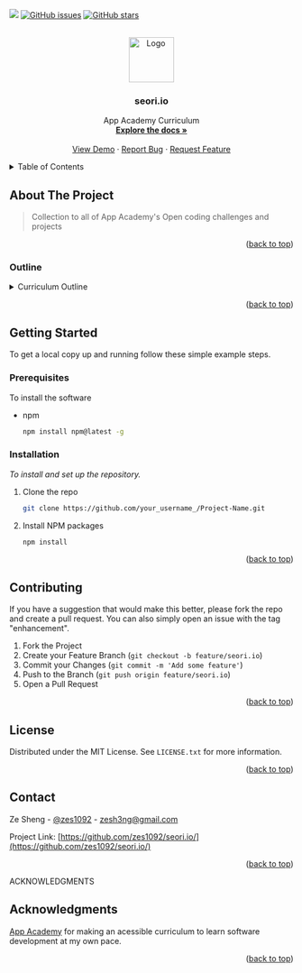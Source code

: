 ![](https://img.shields.io/badge/-zes1092-blueviolet)  [![GitHub issues](https://img.shields.io/github/issues/zes1092/seori-project)](https://github.com/zes1092/seori-project/issues)  [![GitHub stars](https://img.shields.io/github/stars/zes1092/seori-project)](https://github.com/zes1092/seori-project/stargazers)

<div id="top"></div>

<!-- PROJECT SHIELDS -->
<!--
*** I'm using markdown "reference style" links for readability.
*** Reference links are enclosed in brackets [ ] instead of parentheses ( ).
*** See the bottom of this document for the declaration of the reference variables
*** for contributors-url, forks-url, etc. This is an optional, concise syntax you may use.
*** https://www.markdownguide.org/basic-syntax/#reference-style-links
-->
<!--
[![Contributors][contributors-shield]][contributors-url]
[![Forks][forks-shield]][forks-url]
[![Stargazers][stars-shield]][stars-url]
[![Issues][issues-shield]][issues-url]
[![MIT License][license-shield]][license-url]
[![LinkedIn][linkedin-shield]][linkedin-url]
-->


<!-- PROJECT LOGO -->
<br />
<div align="center">
  <a href="https://github.com/zes1092/archetypes.io/">
    <img src="https://scale.com/_next/image?url=%2Fstatic%2Fimg%2Findex%2Fdata-centric%2Fautomate.png&w=256&q=75" alt="Logo" width="80" height="80">
  </a>

  <h3 align="center">seori.io</h3>

  <p align="center">
    App Academy Curriculum 
    <br />
    <a href="https://github.com/zes1092/seori.io/blob/main/README.md"><strong>Explore the docs »</strong></a>
    <br />
    <br />
    <a href="https://github.com/zes1092/seori.io/">View Demo</a>
    ·
    <a href="https://github.com/zes1092/seori.io/issues">Report Bug</a>
    ·
    <a href="https://github.com/zes1092/seori.io/issues">Request Feature</a>
  </p>
</div>



<!-- TABLE OF CONTENTS -->
<details>
  <summary>Table of Contents</summary>
  <ol>
    <li>
      <a href="#about-the-project">About The Project</a>
      <ul>
        <li><a href="#built-with">Outline</a></li>
      </ul>
    </li>
    <li>
      <a href="#getting-started">Getting Started</a>
      <ul>
        <li><a href="#prerequisites">Prerequisites</a></li>
        <li><a href="#installation">Installation</a></li>
      </ul>
    </li>
    <li><a href="#contributing">Contributing</a></li>
    <li><a href="#license">License</a></li>
    <li><a href="#contact">Contact</a></li>
    <li><a href="#acknowledgments">Acknowledgments</a></li>
  </ol>
</details>



<!-- ABOUT THE PROJECT -->
## About The Project

<!-- ![breaux.io](https://scale.com/_next/image?url=%2Fstatic%2Fimg%2Findex%2Fdata-centric%2Fannotate.png&w=256&q=75)
[![Product Name Screen Shot][product-screenshot]](https://example.com) -->

> Collection to all of App Academy's Open coding challenges and projects

<!-- There are many great README templates available on GitHub; however, I didn't find one that really suited my needs so I created this enhanced one. I want to create a README template so amazing that it'll be the last one you ever need -- I think this is it.

Here's why:
* Your time should be focused on creating something amazing. A project that solves a problem and helps others
* You shouldn't be doing the same tasks over and over like creating a README from scratch
* You should implement DRY principles to the rest of your life :smile:

Of course, no one template will serve all projects since your needs may be different. So I'll be adding more in the near future. You may also suggest changes by forking this repo and creating a pull request or opening an issue. Thanks to all the people have contributed to expanding this template!

Use the `BLANK_README.md` to get started. -->

<p align="right">(<a href="#top">back to top</a>)</p>



### Outline

<!-- This section should list any major frameworks/libraries used to bootstrap your project. Leave any add-ons/plugins for the acknowledgements section. Here are a few examples. -->
<details>
<summary>Curriculum Outline</summary>
  <ol>
    <li>
      Web Devlopment Fundamentals 
      <ul>
        <li>Javascript Fundamentals</li>
        <li>Setting Up Your Environment I</li>
        <li>HTML & CSS Fundamentals</li>
        <li>HTML & CSS: Putting It All Together</li>
        <li>Setting Up Your Environment II</li>
        <li>Intermediate JavaScript</li>
      </ul>
    </li>
    <li>
      Javascript Fundamentals 
      <ul>
        <li>Introduction to Javascript</li>
        <li>Control Flow </li>
        <li>Intermediate Javascript</li>
        <li>Intermediate Arrays</li>
        <li>Advanced Arrays</li>
        <li>Additional Practices</li>
        <li>Advanced Array Methods</li>
      </ul>
    </li>
    <li>
        Intermediate Javascript
        <ul>
            <li>Local JavaScript</li>
            <li>Objects</li>
            <li>Callbacks</li>
            <li>Scope and Closures</li>
            <li>Recursion</li>
            <li>IIFEs and Recalls</li>
            <li>Asynchronicity</li>
        </ul>
      </li>
      <li>
        TDD and OOP
        <ul>
            <li> Basic Coding Principles</li>
            <li> Object-Oriented Programming</li>
            <li> Context in JavaScript</li>
            <li> TDD Basics</li>
            <li> Intermediate TDD</li>
        </ul>
      </li>
      <li>
        Data Structures and Algorithms
        <ul>
            <li>Code Performance</li>
            <li>Data Structures I</li>
            <li>Whiteboarding I</li>
            <li>Data Structures II</li>
            <li>Sorting</li>
            <li>Trees and Binary Search</li> 
            <li>Graphs</li>
            <li>Whiteboarding II</li> 
        </ul>
      </li>
      <li>
        HTML and CSS
        <ul>
            <li>CSS Fundamentals</li>
            <li>Intermediate CSS</li>
            <li>Advanced CSS</li>
        </ul>
      </li>
      <li>
        Servers, APIs, and Promises
        <ul>
            <li>HTTP Servers I</li>
            <li>HTTP Servers I</li>
            <li>Asynchronous JavaScript</li>
            <li>APIs</li>
            <li>Networks</li>
        </ul>
      </li>
      <li>
        Frontend Javascript
        <ul>
            <li>The Browser</li>
            <li>Working with the DOM</li>
            <li>Handling Events and Data</li>
            <li>Browser Storage</li>
            <li>Capstone Project</li>
        </ul>
      </li>
      <li>
        Express SQL
        <ul>
            <li>Express Basics</li>
            <li>Intermediate Express</li>
            <li>Express Capstone</li>
            <li>SQL Basics</li>
            <li>Intermediate SQL</li> 
            <li>SQL Capstone Project</li>
            <li>Advanced SQL Topics</li> 
        </ul>
      </li>
      <li>
        Express and Sequelize 
        <ul>
            <li>Sequelize Foundations</li>
            <li>Relationships in Sequelize</li>
            <li>Real World Sequelize Applications</li>
            <li>Express & SQL Capstone</li>
        </ul>
      </li>
      <li>
        Web Security and Authentication
        <ul>
            <li>Web Application Security</li>
            <li>Backend Authentication</li>
        </ul>
      </li>
      <li>
        React
        <ul>
            <li>React Basics</li>
            <li>React Hooks and Forms</li>
            <li>React Context and Jest</li>
            <li>Class Components</li>
        </ul>
      </li>
      <li>
        Python
        <ul>
            <li>Data Types</li>
            <li>Functions and Statements</li>
            <li>Structured Data I</li>
            <li>Structured Data II</li>
            <li>Object-Oriented Python</li>
            <li>Python Environment and Testing</li>
            <li>Python Capstone</li>
        </ul>
      </li>
      <li>
        Flask, SQLAlchemy, and Forms
        <ul>
            <li>Flask Basics</li>
            <li>SQLAlchemy Basics</li>
            <li>Migrations</li>
        </ul>
      </li>
      <li>
        Docker and Microservices
        <ul>
            <li>Docker Basics</li>
            <li>Docker Images</li>
            <li>Docker Compose</li>
            <li>Microservices Applied</li>
        </ul>
      </li>
  </ol>
</details>

<p align="right">(<a href="#top">back to top</a>)</p>

<!-- GETTING STARTED -->
## Getting Started

<!-- This is an example of how you may give instructions on setting up your project locally. -->
To get a local copy up and running follow these simple example steps.

### Prerequisites

<!-- This is an example of how to list things you need to use the software and how to install them. -->
To install the software
* npm
  ```sh
  npm install npm@latest -g
  ```

### Installation

<!-- _Below is an example of how you can instruct your audience on installing and setting up your app. This template doesn't rely on any external dependencies or services._ -->
_To install and set up the repository._

<!-- 1. Get a free API Key at [https://example.com](https://example.com) -->
1. Clone the repo
   ```sh
   git clone https://github.com/your_username_/Project-Name.git
   ```
2. Install NPM packages
   ```sh
   npm install
   ```
<!-- 3. Enter your API in `config.js`
   ```js
   const API_KEY = 'ENTER YOUR API';
   ``` -->

<p align="right">(<a href="#top">back to top</a>)</p>



<!-- USAGE EXAMPLES -->
<!-- ## Usage

Use this space to show useful examples of how a project can be used. Additional screenshots, code examples and demos work well in this space. You may also link to more resources.

_For more examples, please refer to the [Documentation](https://example.com)_

<p align="right">(<a href="#top">back to top</a>)</p> -->



<!-- ROADMAP -->
<!-- ## Roadmap

- [x] Add Changelog
- [x] Add back to top links
- [ ] Add Additional Templates w/ Examples
- [ ] Add "components" document to easily copy & paste sections of the readme
- [ ] Multi-language Support
    - [ ] Chinese
    - [ ] Spanish

See the [open issues](https://github.com/othneildrew/Best-README-Template/issues) for a full list of proposed features (and known issues).

<p align="right">(<a href="#top">back to top</a>)</p> -->



<!-- CONTRIBUTING -->
## Contributing

If you have a suggestion that would make this better, please fork the repo and create a pull request. You can also simply open an issue with the tag "enhancement".

1. Fork the Project
2. Create your Feature Branch (`git checkout -b feature/seori.io`)
3. Commit your Changes (`git commit -m 'Add some feature'`)
4. Push to the Branch (`git push origin feature/seori.io`)
5. Open a Pull Request

<p align="right">(<a href="#top">back to top</a>)</p>



<!-- LICENSE -->
## License

Distributed under the MIT License. See `LICENSE.txt` for more information.

<p align="right">(<a href="#top">back to top</a>)</p>



<!-- CONTACT -->
## Contact

Ze Sheng - [@zes1092](https://twitter.com/zes1092) - zesh3ng@gmail.com

Project Link: [https://github.com/zes1092/seori.io/](https://github.com/zes1092/seori.io/)

<p align="right">(<a href="#top">back to top</a>)</p>



 ACKNOWLEDGMENTS 
 ## Acknowledgments

[App Academy](https://my.appacademy.io/) for making an acessible curriculum to learn software development at my own pace. 

<p align="right">(<a href="#top">back to top</a>)</p>



<!-- MARKDOWN LINKS & IMAGES -->
<!-- https://www.markdownguide.org/basic-syntax/#reference-style-links -->
[contributors-shield]: https://img.shields.io/github/contributors/othneildrew/Best-README-Template.svg?style=for-the-badge
[contributors-url]: https://github.com/othneildrew/Best-README-Template/graphs/contributors
[forks-shield]: https://img.shields.io/github/forks/othneildrew/Best-README-Template.svg?style=for-the-badge
[forks-url]: https://github.com/othneildrew/Best-README-Template/network/members
[stars-shield]: https://img.shields.io/github/stars/othneildrew/Best-README-Template.svg?style=for-the-badge
[stars-url]: https://github.com/othneildrew/Best-README-Template/stargazers
[issues-shield]: https://img.shields.io/github/issues/othneildrew/Best-README-Template.svg?style=for-the-badge
[issues-url]: https://github.com/othneildrew/Best-README-Template/issues
[license-shield]: https://img.shields.io/github/license/othneildrew/Best-README-Template.svg?style=for-the-badge
[license-url]: https://github.com/othneildrew/Best-README-Template/blob/master/LICENSE.txt
[linkedin-shield]: https://img.shields.io/badge/-LinkedIn-black.svg?style=for-the-badge&logo=linkedin&colorB=555
[linkedin-url]: https://linkedin.com/in/othneildrew
[product-screenshot]: images/screenshot.png



